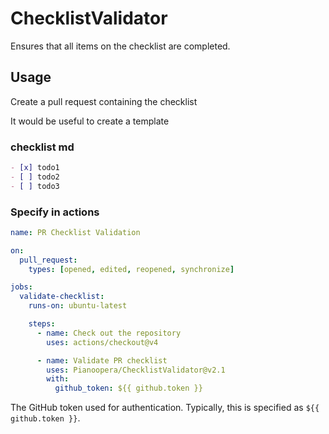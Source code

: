 # ChecklistValidator
Ensures that all items on the checklist are completed.

## Usage
Create a pull request containing the checklist

It would be useful to create a template

### checklist md
```md
- [x] todo1
- [ ] todo2
- [ ] todo3
```

### Specify in actions

```yml
name: PR Checklist Validation

on:
  pull_request:
    types: [opened, edited, reopened, synchronize]

jobs:
  validate-checklist:
    runs-on: ubuntu-latest

    steps:
      - name: Check out the repository
        uses: actions/checkout@v4

      - name: Validate PR checklist
        uses: Pianoopera/ChecklistValidator@v2.1
        with:
          github_token: ${{ github.token }}
```

The GitHub token used for authentication. Typically, this is specified as `${{ github.token }}`.
